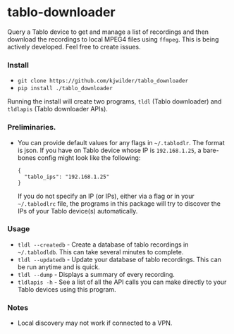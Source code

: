 # tablo-downloader
Query a Tablo device to get and manage a list of recordings and then download
the recordings to local MPEG4 files using `ffmpeg`. This is being actively
developed. Feel free to create issues.

### Install
- `git clone https://github.com/kjwilder/tablo_downloader`
- `pip install ./tablo_downloader`

Running the install will create two programs, `tldl` (Tablo downloader) and
`tldlapis` (Tablo downloader APIs).

### Preliminaries.
- You can provide default values for any flags in `~/.tablodlr`. The format is
  json. If you have on Tablo device whose IP is `192.168.1.25`, a bare-bones config
  might look like the following:
  ```
  {
    "tablo_ips": "192.168.1.25"
  }
  ```
  If you do not specify an IP (or IPs), either via a flag or in your
  `~/.tablodlrc` file, the programs in this package will try to discover the
  IPs of your Tablo device(s) automatically.

### Usage
- `tldl --createdb` - Create a database of tablo recordings in `~/.tablodldb`.
  This can take several minutes to complete.
- `tldl --updatedb` - Update your database of tablo recordings. This can be
  run anytime and is quick.
- `tldl --dump` - Displays a summary of every recording.
- `tldlapis -h` - See a list of all the API calls you can make directly to
  your Tablo devices using this program.  

### Notes
- Local discovery may not work if connected to a VPN.

